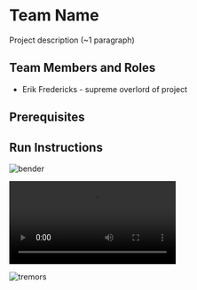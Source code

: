 # Team Name

Project description (~1 paragraph)

## Team Members and Roles

* Erik Fredericks - supreme overlord of project
  
## Prerequisites

## Run Instructions

![bender](https://media.tenor.com/vTNSLR0PB5YAAAAC/futurama-bender.gif)

![tester](https://i.imgur.com/mj44Lrh.mp4)

![tremors](https://i.imgur.com/4m3UPq3.jpeg)
